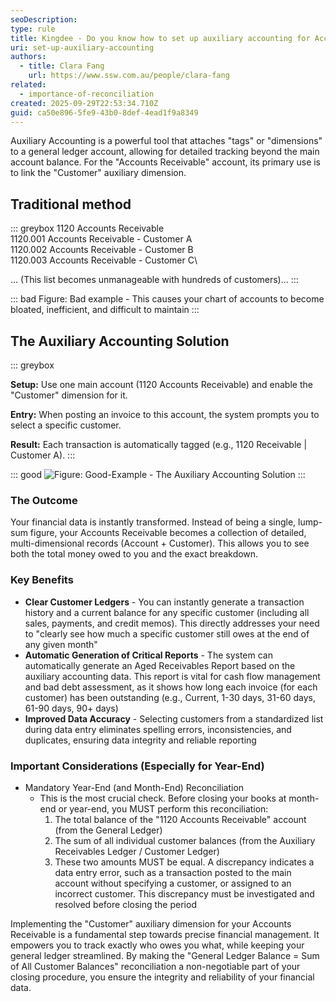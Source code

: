 ```yaml
---
seoDescription: 
type: rule
title: Kingdee - Do you know how to set up auxiliary accounting for Accounts Receivables? (China only)
uri: set-up-auxiliary-accounting
authors:
  - title: Clara Fang
    url: https://www.ssw.com.au/people/clara-fang
related:
  - importance-of-reconciliation
created: 2025-09-29T22:53:34.710Z
guid: ca50e896-5fe9-43b0-8def-4ead1f9a8349
---
```


Auxiliary Accounting is a powerful tool that attaches "tags" or "dimensions" to a general ledger account, allowing for detailed tracking beyond the main account balance. For the "Accounts Receivable" account, its primary use is to link the "Customer" auxiliary dimension.

## Traditional method

::: greybox
1120 Accounts Receivable\
1120.001 Accounts Receivable - Customer A\
1120.002 Accounts Receivable - Customer B\
1120.003 Accounts Receivable - Customer C\

... (This list becomes unmanageable with hundreds of customers)...
:::

::: bad
Figure: Bad example - This causes your chart of accounts to become bloated, inefficient, and difficult to maintain
:::

## The Auxiliary Accounting Solution

::: greybox 

**Setup:** Use one main account (1120 Accounts Receivable) and enable the "Customer" dimension for it.

**Entry:** When posting an invoice to this account, the system prompts you to select a specific customer.

**Result:** Each transaction is automatically tagged (e.g., 1120 Receivable | Customer A).
:::

::: good
![Figure: Good-Example - The Auxiliary Accounting Solution](Good-Example-The-Auxiliary-Accounting-Solution.jpg)
:::

### The Outcome

Your financial data is instantly transformed. Instead of being a single, lump-sum figure, your Accounts Receivable becomes a collection of detailed, multi-dimensional records (Account + Customer). This allows you to see both the total money owed to you and the exact breakdown.

### Key Benefits

* **Clear Customer Ledgers** - You can instantly generate a transaction history and a current balance for any specific customer (including all sales, payments, and credit memos). This directly addresses your need to "clearly see how much a specific customer still owes at the end of any given month"
* **Automatic Generation of Critical Reports** - The system can automatically generate an Aged Receivables Report based on the auxiliary accounting data. This report is vital for cash flow management and bad debt assessment, as it shows how long each invoice (for each customer) has been outstanding (e.g., Current, 1-30 days, 31-60 days, 61-90 days, 90+ days)
* **Improved Data Accuracy** - Selecting customers from a standardized list during data entry eliminates spelling errors, inconsistencies, and duplicates, ensuring data integrity and reliable reporting

### Important Considerations (Especially for Year-End)

* Mandatory Year-End (and Month-End) Reconciliation
  - This is the most crucial check. Before closing your books at month-end or year-end, you MUST perform this reconciliation:
     1. The total balance of the "1120 Accounts Receivable" account (from the General Ledger)
     2. The sum of all individual customer balances (from the Auxiliary Receivables Ledger / Customer Ledger)
     3. These two amounts MUST be equal. A discrepancy indicates a data entry error, such as a transaction posted to the main account without specifying a customer, or assigned to an incorrect customer. This discrepancy must be investigated and resolved before closing the period

Implementing the "Customer" auxiliary dimension for your Accounts Receivable is a fundamental step towards precise financial management. It empowers you to track exactly who owes you what, while keeping your general ledger streamlined. By making the "General Ledger Balance = Sum of All Customer Balances" reconciliation a non-negotiable part of your closing procedure, you ensure the integrity and reliability of your financial data.
